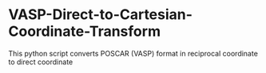 # VASP-Direct-to-Cartesian-Coordinate-Transform
This python script converts POSCAR (VASP) format in reciprocal coordinate to direct coordinate 

